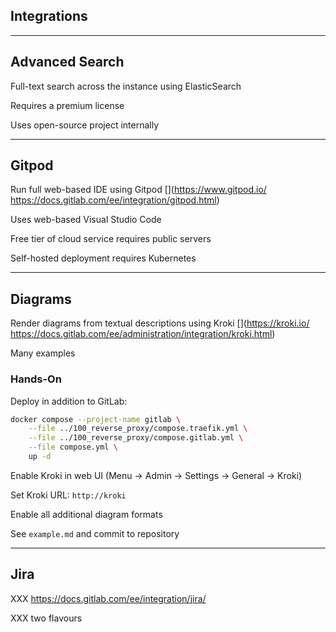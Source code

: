 <!-- .slide: id="gitlab_integrations" class="vertical-center" -->

<i class="fa-duotone fa-handshake fa-8x fa-duotone-colors" style="float: right; color: grey;"></i>

## Integrations

---

## Advanced Search

<i class="fa-duotone fa-magnifying-glass-dollar fa-4x fa-duotone-colors-inverted" style="float: right;"></i>

Full-text search across the instance using ElasticSearch [<i class="fa-solid fa-arrow-up-right-from-square"></i>](https://docs.gitlab.com/ee/integration/elasticsearch.html)

Requires a premium license

Uses open-source project internally [<i class="fa-solid fa-arrow-up-right-from-square"></i>](https://gitlab.com/gitlab-org/gitlab-elasticsearch-indexer)

---

## Gitpod

<i class="fa-duotone fa-browser fa-4x fa-duotone-colors-inverted" style="float: right;"></i>

Run full web-based IDE using Gitpod [<i class="fa-solid fa-arrow-up-right-from-square"></i>](https://www.gitpod.io/ https://docs.gitlab.com/ee/integration/gitpod.html)

Uses web-based Visual Studio Code

Free tier of cloud service requires public servers

Self-hosted deployment requires Kubernetes

---

## Diagrams

<i class="fa-duotone fa-diagram-project fa-4x fa-duotone-colors-inverted" style="float: right;"></i>

Render diagrams from textual descriptions using Kroki [<i class="fa-solid fa-arrow-up-right-from-square"></i>](https://kroki.io/ https://docs.gitlab.com/ee/administration/integration/kroki.html)

Many examples [<i class="fa-solid fa-arrow-up-right-from-square"></i>](https://kroki.io/examples.html)

### Hands-On

Deploy in addition to GitLab:

```bash
docker compose --project-name gitlab \
    --file ../100_reverse_proxy/compose.traefik.yml \
    --file ../100_reverse_proxy/compose.gitlab.yml \
    --file compose.yml \
    up -d
```

Enable Kroki in web UI (Menu -> Admin -> Settings -> General -> Kroki)

Set Kroki URL: `http://kroki`

Enable all additional diagram formats

See `example.md` and commit to repository

---

## Jira

<i class="fa-brands fa-jira fa-4x fa-duotone-colors-inverted" style="float: right;"></i>

XXX https://docs.gitlab.com/ee/integration/jira/

XXX two flavours
